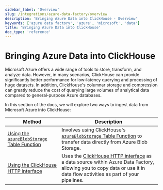 ```yaml
---
sidebar_label: 'Overview'
slug: /integrations/azure-data-factory/overview
description: 'Bringing Azure Data into ClickHouse - Overview'
keywords: ['azure data factory', 'azure', 'microsoft', 'data']
title: 'Bringing Azure Data into ClickHouse'
doc_type: 'reference'
---
```


# Bringing Azure Data into ClickHouse

Microsoft Azure offers a wide range of tools to store, transform, and analyze
data. However, in many scenarios, ClickHouse can provide significantly better
performance for low-latency querying and processing of huge datasets. In
addition, ClickHouse's columnar storage and compression can greatly reduce the
cost of querying large volumes of analytical data compared to general-purpose
Azure databases.

In this section of the docs, we will explore two ways to ingest data from Microsoft Azure
into ClickHouse:

| Method                                                                     | Description                                                                                                                                                                                                          |
|----------------------------------------------------------------------------|----------------------------------------------------------------------------------------------------------------------------------------------------------------------------------------------------------------------|
| [Using the `azureBlobStorage` Table Function](./using_azureblobstorage.md) | Involves using ClickHouse's [`azureBlobStorage` Table Function](https://clickhouse.com/docs/sql-reference/table-functions/azureBlobStorage) to transfer data directly from Azure Blob Storage.                       |
| [Using the ClickHouse HTTP interface](./using_http_interface.md)           | Uses the [ClickHouse HTTP interface](https://clickhouse.com/docs/interfaces/http) as a data source within Azure Data Factory, allowing you to copy data or use it in data flow activities as part of your pipelines. |
